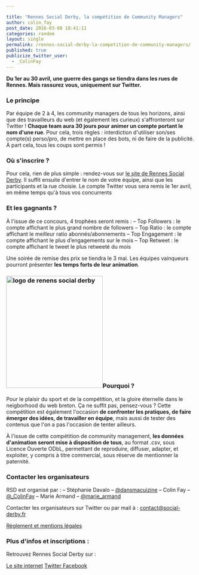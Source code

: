 ```yaml
---

title: "Rennes Social Derby, la compétition de Community Managers"
author: colin_fay
post_date: 2016-03-08 18:41:11
categories: random
layout: single
permalink: /rennes-social-derby-la-competition-de-community-managers/
published: true
publicize_twitter_user:
  - _ColinFay
---
```

__Du 1er au 30 avril, une guerre des gangs se tiendra dans les rues de Rennes. Mais rassurez vous, uniquement sur Twitter.__

<!--more-->
### Le principe
Par équipe de 2 à 4, les community managers de tous les horizons, ainsi que des travailleurs du web (et également les curieux) s'affronteront sur Twitter ! __Chaque team aura 30 jours pour animer un compte portant le nom d'une rue__. Pour cela, trois règles : interdiction d'utiliser son/ses compte(s) perso/pro, de mettre en place des bots, ni de faire de la publicité. À part cela, tous les coups sont permis !
### Où s'inscrire ?
Pour cela, rien de plus simple : rendez-vous sur <a href="http://www.social-derby.fr/" target="_blank">le site de Rennes Social Derby</a>. Il suffit ensuite d'entrer le nom de votre équipe, ainsi que les participants et la rue choisie. Le compte Twitter vous sera remis le 1er avril, en même temps qu'à tous vos concurrents
### Et les gagnants ?
À l'issue de ce concours, 4 trophées seront remis :
– Top Followers : le compte affichant le plus grand nombre de followers
– Top Ratio : le compte affichant le meilleur ratio abonnés/abonnements
– Top Engagement : le compte affichant le plus d’engagements sur le mois
– Top Retweet : le compte affichant le tweet le plus retweeté du mois

Une soirée de remise des prix se tiendra le 3 mai.  Les équipes vainqueurs pourront présenter __les temps forts de leur animation__.
### 
### <img class="alignleft size-medium wp-image-798" src="http://cf.data-bzh.fr/wp-content/uploads/2016/03/rsd-logo.png?w=258" alt="logo de renens social derby" width="258" height="300" />Pourquoi ?
Pour le plaisir du sport et de la compétition, et la gloire éternelle dans le neigborhood du web breton. Ça ne suffit pas, pensez-vous ? Cette compétition est également l'occasion __de confronter les pratiques, de faire émerger des idées, de travailler en équipe__, mais aussi de tester des contenus que l'on a pas l'occasion de tenter ailleurs.

À l'issue de cette compétition de community management, __les données d'animation seront mise à disposition de tous__, au format .csv, sous Licence Ouverte ODbL, permettant de reproduire, diffuser, adapter, et exploiter, y compris à titre commercial, sous réserve de mentionner la paternité.
### Contacter les organisateurs
RSD est organisé par :
– Stéphanie Davalo – <a href="https://twitter.com/Dansmacuizine" target="_blank">@dansmacuizine</a>
– Colin Fay – <a href="https://twitter.com/_ColinFay" target="_blank">@_ColinFay</a>
– Marie Armand  – <a href="https://twitter.com/marie_armand" target="_blank">@marie_armand</a>

Contacter les organisateurs sur Twitter ou par mail à : <a href="mailto:contact@social-derby.fr" target="_blank">contact@social-derby.fr</a>

<a href="http://www.social-derby.fr/page/mentions-legales-et-reglement" target="_blank">Règlement et mentions légales</a>
### Plus d'infos et inscriptions :
Retrouvez Rennes Social Derby sur :

<a href="http://www.social-derby.fr/page/mentions-legales-et-reglement" target="_blank">Le site internet</a>
<a href="https://twitter.com/_SocialDerby" target="_blank">Twitter </a>
<a href="https://www.facebook.com/social.derby/" target="_blank">Facebook</a>
